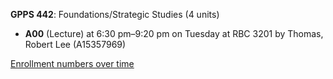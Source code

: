 **GPPS 442**: Foundations/Strategic Studies (4 units)

- **A00** (Lecture) at 6:30 pm–9:20 pm on Tuesday at RBC 3201 by Thomas, Robert Lee (A15357969)

[Enrollment numbers over time](./GPPS442.tsv)
